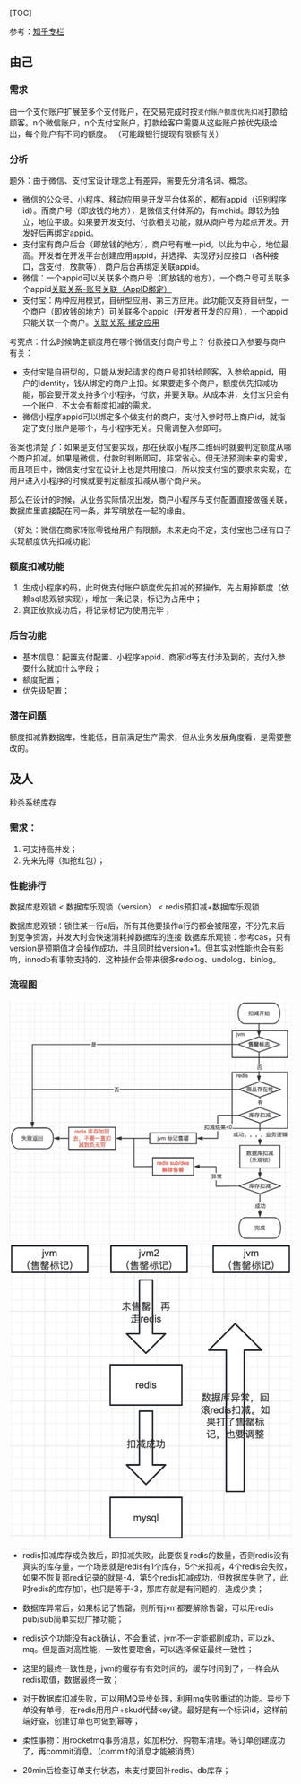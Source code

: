 [TOC]


参考：[知乎专栏](https://zhuanlan.zhihu.com/p/85660050)

## 由己
### 需求
由一个支付账户扩展至多个支付账户，在交易完成时按`支付账户额度优先扣减`打款给顾客。n个微信账户，n个支付宝账户，打款给客户需要从这些账户按优先级给出，每个账户有不同的额度。
（可能跟银行提现有限额有关）

### 分析
题外：由于微信、支付宝设计理念上有差异，需要先分清名词、概念。
- 微信的公众号、小程序、移动应用是开发平台体系的，都有appid（识别程序id）。而商户号（即放钱的地方），是微信支付体系的，有mchid。即较为独立，地位平级。如果要开发支付、付款相关功能，就从商户号为起点开发。开发好后再绑定appid。
- 支付宝有商户后台（即放钱的地方），商户号有唯一pid。以此为中心，地位最高。开发者在开发平台创建应用appid，并选择、实现好对应接口（各种接口，含支付，放款等），商户后台再绑定关联appid。
- 微信：一个appid可以关联多个商户号（即放钱的地方），一个商户号可关联多个appid[关联关系-账号关联（AppID绑定）](https://pay.weixin.qq.com/static/pay_setting/appid_protocol.shtml)
- 支付宝：两种应用模式，自研型应用、第三方应用。此功能仅支持自研型，一个商户（即放钱的地方）可关联多个appid（开发者开发的应用），一个appid只能关联一个商户。[关联关系-绑定应用](https://opendocs.alipay.com/open/0128wr)

考究点：什么时候确定额度用在哪个微信支付商户号上？
付款接口入参要与商户有关：
- 支付宝是自研型的，只能从发起请求的商户号扣钱给顾客，入参给appid，用户的identity，钱从绑定的商户上扣。如果要走多个商户，额度优先扣减功能，那会要开发支持多个小程序，付款，并要关联。从成本讲，支付宝只会有一个账户，不太会有额度扣减的需求。
- 微信小程序appid可以绑定多个做支付的商户，支付入参时带上商户id，就指定了支付账户是哪个，与小程序无关。只需调整入参即可。

答案也清楚了：如果是支付宝要实现，那在获取小程序二维码时就要判定额度从哪个商户扣减。如果是微信，付款时判断即可，非常省心。但无法预测未来的需求，而且项目中，微信支付宝在设计上也是共用接口，所以按支付宝的要求来实现，在用户进入小程序的时候就要判定额度扣减从哪个商户来。

那么在设计的时候，从业务实际情况出发，商户小程序与支付配置直接做强关联，数据库里直接配在同一条，并写明放在一起的缘由。

（好处：微信在商家转账零钱给用户有限额，未来走向不定，支付宝也已经有口子实现额度优先扣减功能）

### 额度扣减功能
1. 生成小程序的码，此时做支付账户额度优先扣减的预操作，先占用掉额度（依赖sql悲观锁实现），增加一条记录，标记为占用中；
2. 真正放款成功后，将记录标记为使用完毕；

### 后台功能
- 基本信息：配置支付配置、小程序appid、商家id等支付涉及到的，支付入参要什么就加什么字段；
- 额度配置；
- 优先级配置；

### 潜在问题
额度扣减靠数据库，性能低，目前满足生产需求，但从业务发展角度看，是需要整改的。

## 及人
秒杀系统库存

### 需求：
1. 可支持高并发；
2. 先来先得（如抢红包）；

### 性能排行
数据库悲观锁 < 数据库乐观锁（version） < redis预扣减+数据库乐观锁

数据库悲观锁：锁住某一行a后，所有其他要操作a行的都会被阻塞，不分先来后到竞争资源，并发大时会快速消耗掉数据库的连接
数据库乐观锁：参考cas，只有version是预期值才会操作成功，并且同时给version+1。但其实对性能也会有影响，innodb有事物支持的，这种操作会带来很多redolog、undolog、binlog。

### 流程图
![1](img/库存扣减-1.jpg)
![2](img/库存扣减-2.jpg)

- redis扣减库存成负数后，即扣减失败，此要恢复redis的数量，否则redis没有真实的库存量，一个场景就是redis有1个库存，5个来扣减，4个redis会失败，如果不恢复那redi记录的就是-4，第5个redis扣减成功，但数据库失败了，此时redis的库存加1，也只是等于-3，那库存就是有问题的，造成少卖；
- 数据库异常后，如果标记了售罄，则所有jvm都要解除售罄，可以用redis pub/sub简单实现广播功能；
- redis这个功能没有ack确认，不会重试，jvm不一定能都刷成功，可以zk、mq。但是面对高性能，一致性要取舍，可以选择保证最终一致性；
- 这里的最终一致性是，jvm的缓存有有效时间的，缓存时间到了，一样会从redis取值，数据最终一致；

- 对于数据库扣减失败，可以用MQ异步处理，利用mq失败重试的功能。异步下单没有单号，在redis用用户+skud代替key键。最好是有一个标识id，这样前端好查，创建订单也可做到幂等；
- 柔性事物：用rocketmq事务消息，如加积分、购物车清理。等订单创建成功了，再commit消息。（commit的消息才能被消费）
- 20min后检查订单支付状态，未支付要回补redis、db库存；